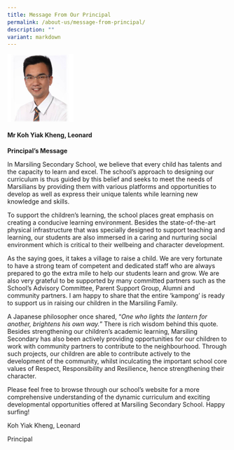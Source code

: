 ```yaml
---
title: Message From Our Principal
permalink: /about-us/message-from-principal/
description: ""
variant: markdown
---
```

<img src="/images/Mr Koh Yiak Kheng.png" style="width:30%">

#### **Mr Koh Yiak Kheng, Leonard**

**Principal’s Message**


In Marsiling Secondary School, we believe that every child has talents and the capacity to learn and excel. The school’s approach to designing our curriculum is thus guided by this belief and seeks to meet the needs of Marsilians by providing them with various platforms and opportunities to develop as well as express their unique talents while learning new knowledge and skills.

To support the children’s learning, the school places great emphasis on creating a conducive learning environment. Besides the state-of-the-art physical infrastructure that was specially designed to support teaching and learning, our students are also immersed in a caring and nurturing social environment which is critical to their wellbeing and character development.

As the saying goes, it takes a village to raise a child. We are very fortunate to have a strong team of competent and dedicated staff who are always prepared to go the extra mile to help our students learn and grow. We are also very grateful to be supported by many committed partners such as the School’s Advisory Committee, Parent Support Group, Alumni and community partners. I am happy to share that the entire ‘kampong’ is ready to support us in raising our children in the Marsiling Family.

A Japanese philosopher once shared, “_One who lights the lantern for another, brightens his own way._” There is rich wisdom behind this quote. Besides strengthening our children’s academic learning, Marsiling Secondary has also been actively providing opportunities for our children to work with community partners to contribute to the neighbourhood. Through such projects, our children are able to contribute actively to the development of the community, whilst inculcating the important school core values of Respect, Responsibility and Resilience, hence strengthening their character.

Please feel free to browse through our school’s website for a more comprehensive understanding of the dynamic curriculum and exciting developmental opportunities offered at Marsiling Secondary School. Happy surfing!

Koh Yiak Kheng, Leonard

Principal